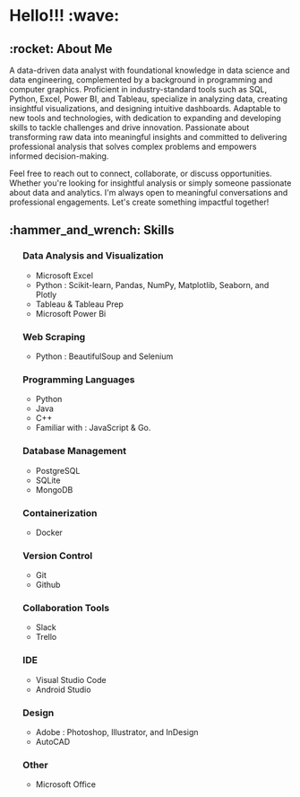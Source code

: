 <h1> Hello!!! :wave:</h1>

<h2>:rocket: About Me</h2>
 
  A data-driven data analyst with foundational knowledge in data science and data engineering, complemented by a background in programming and computer graphics. Proficient in industry-standard tools such as SQL, Python, Excel, Power BI, and Tableau, specialize in analyzing data, creating insightful visualizations, and designing intuitive dashboards. Adaptable to new tools and technologies, with dedication to expanding and developing skills to tackle challenges and drive innovation. Passionate about transforming raw data into meaningful insights and committed to delivering professional analysis that solves complex problems and empowers informed decision-making.

Feel free to reach out to connect, collaborate, or discuss opportunities. Whether you're looking for insightful analysis or simply someone passionate about data and analytics. I'm always open to meaningful conversations and professional engagements. Let's create something impactful together!

<h2>:hammer_and_wrench: Skills</h2>
<ul>
   <h3>Data Analysis and Visualization</h3> 
      <ul>
        <li>Microsoft Excel</li>
        <li>Python : Scikit-learn, Pandas, NumPy, Matplotlib, Seaborn, and Plotly</li>
        <li>Tableau & Tableau Prep</li>
        <li>Microsoft Power Bi</li>
      </ul>
   <h3>Web Scraping</h3> 
     <ul>
      <li>Python : BeautifulSoup and Selenium</li>
     </ul>
   <h3>Programming Languages</h3>
    <ul>
      <li>Python</li>
      <li>Java</li>
      <li>C++</li>
      <li>Familiar with : JavaScript & Go.</li>
    </ul>
    <h3>Database Management</h3>
    <ul>
      <li>PostgreSQL</li>
      <li>SQLite</li>
      <li>MongoDB</li>
    </ul>
    <h3>Containerization</h3>
    <ul>
      <li>Docker</li>
    </ul>
    <h3>Version Control</h3>
    <ul>
      <li>Git</li>
      <li>Github</li>
    </ul>
    <h3>Collaboration Tools</h3>
    <ul>
      <li>Slack</li>
      <li>Trello</li>
    </ul>
    <h3>IDE</h3>
    <ul>
      <li>Visual Studio Code</li>
      <li>Android Studio</li>
    </ul>
    <h3>Design</h3>
    <ul>
      <li>Adobe : Photoshop, Illustrator, and InDesign</li>
      <li>AutoCAD</li>
    </ul>
    <h3>Other</h3>
    <ul>
      <li>Microsoft Office</li>
    </ul>
</ul>
